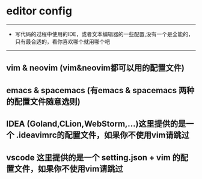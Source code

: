 # editor config  

--- 
* 写代码的过程中使用的IDE，或者文本编辑器的一些配置,没有一个是全能的，只有最合适的，看你喜欢哪个就用哪个吧
--- 

## vim  & neovim (vim&neovim都可以用的配置文件) 

##  emacs  & spacemacs  (有emacs & spacemacs 两种的配置文件随意选则) 

## IDEA (Goland,CLion,WebStorm,...)这里提供的是一个 .ideavimrc的配置文件，如果你不使用vim请跳过

## vscode  这里提供的是一个 setting.json + vim 的配置文件，如果你不使用vim请跳过




